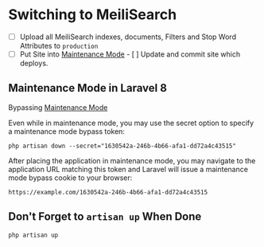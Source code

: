 # Switching to MeiliSearch

- [ ] Upload all MeiliSearch indexes, documents, Filters and Stop Word Attributes to `production`
- [ ] Put Site into [Maintenance Mode](https://laravel.com/docs/8.x/configuration#maintenance-mode) - [ ] Update and commit site which deploys.

## Maintenance Mode in Laravel 8

Bypassing [Maintenance Mode](https://laravel.com/docs/8.x/configuration#maintenance-mode)

Even while in maintenance mode, you may use the secret option to specify a maintenance mode bypass token:


```
php artisan down --secret="1630542a-246b-4b66-afa1-dd72a4c43515"
```

After placing the application in maintenance mode, you may navigate to the application URL matching this token and Laravel will issue a maintenance mode bypass cookie to your browser:

```
https://example.com/1630542a-246b-4b66-afa1-dd72a4c43515
```

## Don't Forget to `artisan up` When Done

```
php artisan up
```